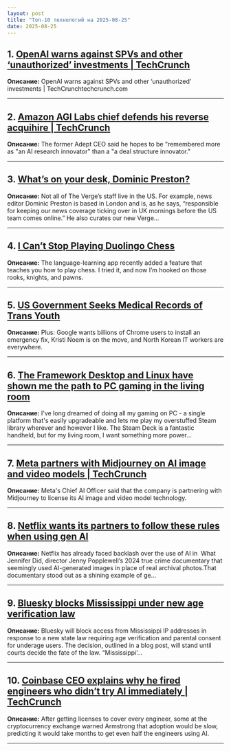 ```yaml
---
layout: post
title: "Топ-10 технологий на 2025-08-25"
date: 2025-08-25
---
```


## 1. [OpenAI warns against SPVs and other ‘unauthorized’ investments | TechCrunch](https://techcrunch.com/2025/08/23/openai-warns-against-spvs-and-other-unauthorized-investments/)

**Описание:** OpenAI warns against SPVs and other ‘unauthorized’ investments | TechCrunchtechcrunch.com

---

## 2. [Amazon AGI Labs chief defends his reverse acquihire | TechCrunch](https://techcrunch.com/2025/08/23/amazon-agi-labs-chief-defends-his-reverse-acquihire/)

**Описание:** The former Adept CEO said he hopes to be "remembered more as "an AI research innovator" than a "a deal structure innovator."

---

## 3. [What’s on your desk, Dominic Preston?](https://www.theverge.com/tech/762930/home-office-logitech-standing-desk)

**Описание:** Not all of The Verge’s staff live in the US. For example, news editor Dominic Preston is based in London and is, as he says, “responsible for keeping our news coverage ticking over in UK mornings before the US team comes online.” He also curates our new Verge…

---

## 4. [I Can’t Stop Playing Duolingo Chess](https://www.wired.com/story/duolingo-chess/)

**Описание:** The language-learning app recently added a feature that teaches you how to play chess. I tried it, and now I’m hooked on those rooks, knights, and pawns.

---

## 5. [US Government Seeks Medical Records of Trans Youth](https://www.wired.com/story/us-government-seeks-medical-records-of-trans-youth/)

**Описание:** Plus: Google wants billions of Chrome users to install an emergency fix, Kristi Noem is on the move, and North Korean IT workers are everywhere.

---

## 6. [The Framework Desktop and Linux have shown me the path to PC gaming in the living room](https://www.theverge.com/games/761025/framework-desktop-bazzite-linux-steam-machine-pc-game-console-impressions)

**Описание:** I've long dreamed of doing all my gaming on PC - a single platform that's easily upgradeable and lets me play my overstuffed Steam library wherever and however I like. The Steam Deck is a fantastic handheld, but for my living room, I want something more power…

---

## 7. [Meta partners with Midjourney on AI image and video models | TechCrunch](https://techcrunch.com/2025/08/22/meta-partners-with-midjourney-on-ai-image-and-video-models/)

**Описание:** Meta's Chief AI Officer said that the company is partnering with Midjourney to license its AI image and video model technology.

---

## 8. [Netflix wants its partners to follow these rules when using gen AI](https://www.theverge.com/netflix/764433/netflix-gen-ai-production-guidelines)

**Описание:** Netflix has already faced backlash over the use of AI in  What Jennifer Did, director Jenny Popplewell’s 2024 true crime documentary that seemingly used AI-generated images in place of real archival photos.That documentary stood out as a shining example of ge…

---

## 9. [Bluesky blocks Mississippi under new age verification law](https://www.theverge.com/internet-censorship/764697/bluesky-blocks-mississippi-age-verification-law)

**Описание:** Bluesky will block access from Mississippi IP addresses in response to a new state law requiring age verification and parental consent for underage users. The decision, outlined in a blog post, will stand until courts decide the fate of the law. “Mississippi’…

---

## 10. [Coinbase CEO explains why he fired engineers who didn’t try AI immediately | TechCrunch](https://techcrunch.com/2025/08/22/coinbase-ceo-explains-why-he-fired-engineers-who-didnt-try-ai-immediately/)

**Описание:** After getting licenses to cover every engineer, some at the cryptocurrency exchange warned Armstrong that adoption would be slow, predicting it would take months to get even half the engineers using AI.

---

